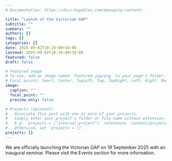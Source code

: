 ```yaml
---
# Documentation: https://docs.hugoblox.com/managing-content/

title: "Launch of the Victorian GAP"
subtitle: ""
summary: ""
authors: []
tags: []
categories: []
date: 2025-09-02T10:10:00+10:00
lastmod: 2025-09-02T10:10:00+10:00
featured: false
draft: false

# Featured image
# To use, add an image named `featured.jpg/png` to your page's folder.
# Focal points: Smart, Center, TopLeft, Top, TopRight, Left, Right, BottomLeft, Bottom, BottomRight.
image:
  caption: ""
  focal_point: ""
  preview_only: false

# Projects (optional).
#   Associate this post with one or more of your projects.
#   Simply enter your project's folder or file name without extension.
#   E.g. `projects = ["internal-project"]` references `content/project/deep-learning/index.md`.
#   Otherwise, set `projects = []`.
projects: []
---
```


We are officially launching the Victorian GAP on 19 September 2025 with an inaugural seminar.
Please visit the Events section for more information.
